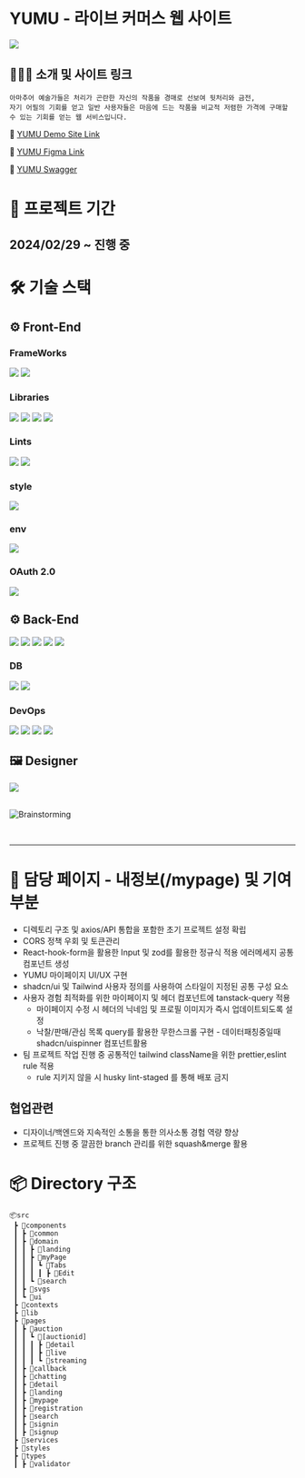 # YUMU - 라이브 커머스 웹 사이트

<image src="https://github.com/Team-YUMU/YUMU-FE/assets/124119421/89acb350-70df-4ce1-9ee7-a98dd4a02d53"/>

## 👨🏻‍💻 소개 및 사이트 링크
    아마추어 예술가들은 처리가 곤란한 자신의 작품을 경매로 선보여 뒷처리와 금전,
    자기 어필의 기회를 얻고 일반 사용자들은 마음에 드는 작품을 비교적 저렴한 가격에 구매할 수 있는 기회를 얻는 웹 서비스입니다.



🔗 <a href="https://yu-mu.vercel.app/" target="_blank">YUMU Demo Site Link</a>

🔗 <a href="https://www.figma.com/file/bhKgwf7PVFMytzo65XVyse/%EC%9C%A0%EB%AC%B4-%EB%94%94%EC%9E%90%EC%9D%B8?type=design&node-id=257-547&mode=design&t=pty5KUz8BTXv5IxK-0" target="_blank">YUMU Figma Link</a>

🔗 <a href="http://43.200.219.117:8080/swagger-ui/index.html#/" target="_blank">YUMU Swagger</a>

# 📆 프로젝트 기간
## 2024/02/29 ~ 진행 중

# 🛠️ 기술 스택 
<div class="display:flex; gap:5px;">

<div>
    
## ⚙️ Front-End

### FrameWorks
  
<img src="https://img.shields.io/badge/Typescript-3178c6?style=for-the-badge&logo=Typescript&logoColor=white"/>
<img src="https://img.shields.io/badge/Next.js-000000?style=for-the-badge&logo=Next.js&logoColor=white">
         
  
### Libraries

  <img src="https://img.shields.io/badge/shadcn/ui-000000?style=for-the-badge&logo=shadcn/ui&logoColor=white">
  <img src="https://img.shields.io/badge/reacthookform-EC5990?style=for-the-badge&logo=reacthookform&logoColor=white">
  <img src="https://img.shields.io/badge/reactquery-FF4154?style=for-the-badge&logo=reactquery&logoColor=white">
  <img src="https://img.shields.io/badge/axios-5A29E4?style=for-the-badge&logo=axios&logoColor=white">
  
### Lints

  <img src="https://img.shields.io/badge/esLint-4B32C3?style=for-the-badge&logo=eslint&logoColor=white">
<img src="https://img.shields.io/badge/prettier-F7B93E?style=for-the-badge&logo=prettier&logoColor=white">
  
### style

<img src="https://img.shields.io/badge/Tailwind CSS-06B6D4?style=for-the-badge&logo=Tailwind CSS&logoColor=white"/>

### env

<img src="https://img.shields.io/badge/dotenv-ECD53F?style=for-the-badge&logo=dotenv&logoColor=white"/> 

### OAuth 2.0

<img src="https://img.shields.io/badge/kakaotalk-FFCD00?style=for-the-badge&logo=kakaotalk&logoColor=white">
</div>

<div>
    
## ⚙️ Back-End 

<img src="https://img.shields.io/badge/JAVA 17-007396?style=for-the-badge&logo=java&logoColor=white">
<img src="https://img.shields.io/badge/springboot-6DB33F?style=for-the-badge&logo=springboot&logoColor=white"/>
<img src="https://img.shields.io/badge/springsecurity-6DB33F?style=for-the-badge&logo=springsecurity&logoColor=white">
<img src="https://img.shields.io/badge/websocket-F8DC75?style=for-the-badge&logo=websocket&logoColor=white">
<img src="https://img.shields.io/badge/stomp-232F3E?style=for-the-badge&logo=stomp &logoColor=white">

### DB

<img src="https://img.shields.io/badge/redis-DC382D?style=for-the-badge&logo=redis&logoColor=white">
<img src="https://img.shields.io/badge/mysql-4479A1?style=for-the-badge&logo=mysql&logoColor=white">


### DevOps

<img src="https://img.shields.io/badge/amazonec2-FF9900?style=for-the-badge&logo=amazonec2&logoColor=white">
<img src="https://img.shields.io/badge/amazons3-569A31?style=for-the-badge&logo=amazons3&logoColor=white">
<img src="https://img.shields.io/badge/amazonrds-527FFF?style=for-the-badge&logo=amazonrds&logoColor=white">
<img src="https://img.shields.io/badge/githubactions-2088FF?style=for-the-badge&logo=githubactions&logoColor=white">
  </div>
  <div>
      
## 🖼️ Designer
  
 <img src="https://img.shields.io/badge/figma-F24E1E?style=for-the-badge&logo=figma&logoColor=white"/>
  </div>
  </div>



 <br> 
 
![Brainstorming](https://github.com/Team-YUMU/YUMU-FE/assets/124119421/d0847179-c65c-4b97-af1b-7cf4c92206dd)

<br>

<hr>

# 🎯 담당 페이지 - 내정보(/mypage) 및 기여 부분
- 디렉토리 구조 및 axios/API 통합을 포함한 초기 프로젝트 설정 확립
- CORS 정책 우회 및 토큰관리
- React-hook-form을 활용한 Input 및 zod를 활용한 정규식 적용 에러메세지 공통 컴포넌트 생성
- YUMU 마이페이지 UI/UX 구현
- shadcn/ui 및 Tailwind 사용자 정의를 사용하여 스타일이 지정된 공통 구성 요소
- 사용자 경험 최적화를 위한 마이페이지 및 헤더 컴포넌트에 tanstack-query 적용
  - 마이페이지 수정 시 헤더의 닉네임 및 프로필 이미지가 즉시 업데이트되도록 설정
  - 낙찰/판매/관심 목록 query를 활용한 무한스크롤 구현
        - 데이터패칭중일때shadcn/uispinner 컴포넌트활용
- 팀 프로젝트 작업 진행 중 공통적인 tailwind className을 위한 prettier,eslint rule 적용
    - rule 지키지 않을 시 husky lint-staged 를 통해 배포 금지
## 협업관련
- 디자이너/백엔드와 지속적인 소통을 통한 의사소통 경험 역량 향상
- 프로젝트 진행 중 깔끔한 branch 관리를 위한 squash&merge 활용


# 📦 Directory 구조 
```
📦src
 ┣ 📂components
 ┃ ┣ 📂common
 ┃ ┣ 📂domain
 ┃ ┃ ┣ 📂landing
 ┃ ┃ ┣ 📂myPage
 ┃ ┃ ┃ ┗ 📂Tabs
 ┃ ┃ ┃ ┃ ┣ 📂Edit
 ┃ ┃ ┗ 📂search
 ┃ ┣ 📂svgs
 ┃ ┗ 📂ui
 ┣ 📂contexts
 ┣ 📂lib
 ┣ 📂pages
 ┃ ┣ 📂auction
 ┃ ┃ ┗ 📂[auctionid]
 ┃ ┃ ┃ ┣ 📂detail
 ┃ ┃ ┃ ┣ 📂live
 ┃ ┃ ┃ ┗ 📂streaming
 ┃ ┣ 📂callback
 ┃ ┣ 📂chatting
 ┃ ┣ 📂detail
 ┃ ┣ 📂landing
 ┃ ┣ 📂mypage
 ┃ ┣ 📂registration
 ┃ ┣ 📂search
 ┃ ┣ 📂signin
 ┃ ┣ 📂signup
 ┣ 📂services
 ┣ 📂styles
 ┣ 📂types
 ┃ ┣ 📂validator
```

